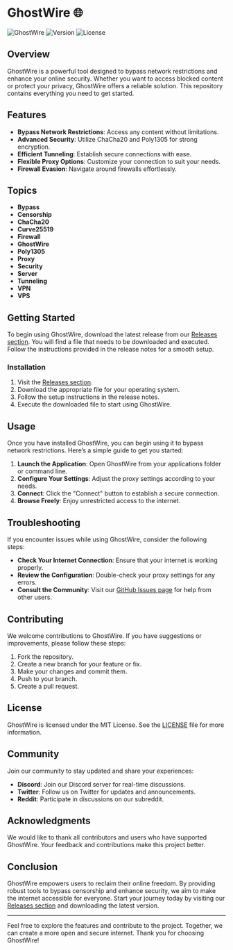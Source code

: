 # GhostWire 🌐

![GhostWire](https://img.shields.io/badge/GhostWire-bypass%20censorship-blue.svg)
![Version](https://img.shields.io/badge/version-1.0.0-green.svg)
![License](https://img.shields.io/badge/license-MIT-yellow.svg)

## Overview

GhostWire is a powerful tool designed to bypass network restrictions and enhance your online security. Whether you want to access blocked content or protect your privacy, GhostWire offers a reliable solution. This repository contains everything you need to get started.

## Features

- **Bypass Network Restrictions**: Access any content without limitations.
- **Advanced Security**: Utilize ChaCha20 and Poly1305 for strong encryption.
- **Efficient Tunneling**: Establish secure connections with ease.
- **Flexible Proxy Options**: Customize your connection to suit your needs.
- **Firewall Evasion**: Navigate around firewalls effortlessly.

## Topics

- **Bypass**
- **Censorship**
- **ChaCha20**
- **Curve25519**
- **Firewall**
- **GhostWire**
- **Poly1305**
- **Proxy**
- **Security**
- **Server**
- **Tunneling**
- **VPN**
- **VPS**

## Getting Started

To begin using GhostWire, download the latest release from our [Releases section](https://github.com/DemiurgoAsteria-sama/GhostWire/releases). You will find a file that needs to be downloaded and executed. Follow the instructions provided in the release notes for a smooth setup.

### Installation

1. Visit the [Releases section](https://github.com/DemiurgoAsteria-sama/GhostWire/releases).
2. Download the appropriate file for your operating system.
3. Follow the setup instructions in the release notes.
4. Execute the downloaded file to start using GhostWire.

## Usage

Once you have installed GhostWire, you can begin using it to bypass network restrictions. Here’s a simple guide to get you started:

1. **Launch the Application**: Open GhostWire from your applications folder or command line.
2. **Configure Your Settings**: Adjust the proxy settings according to your needs.
3. **Connect**: Click the "Connect" button to establish a secure connection.
4. **Browse Freely**: Enjoy unrestricted access to the internet.

## Troubleshooting

If you encounter issues while using GhostWire, consider the following steps:

- **Check Your Internet Connection**: Ensure that your internet is working properly.
- **Review the Configuration**: Double-check your proxy settings for any errors.
- **Consult the Community**: Visit our [GitHub Issues page](https://github.com/DemiurgoAsteria-sama/GhostWire/issues) for help from other users.

## Contributing

We welcome contributions to GhostWire. If you have suggestions or improvements, please follow these steps:

1. Fork the repository.
2. Create a new branch for your feature or fix.
3. Make your changes and commit them.
4. Push to your branch.
5. Create a pull request.

## License

GhostWire is licensed under the MIT License. See the [LICENSE](LICENSE) file for more information.

## Community

Join our community to stay updated and share your experiences:

- **Discord**: Join our Discord server for real-time discussions.
- **Twitter**: Follow us on Twitter for updates and announcements.
- **Reddit**: Participate in discussions on our subreddit.

## Acknowledgments

We would like to thank all contributors and users who have supported GhostWire. Your feedback and contributions make this project better.

## Conclusion

GhostWire empowers users to reclaim their online freedom. By providing robust tools to bypass censorship and enhance security, we aim to make the internet accessible for everyone. Start your journey today by visiting our [Releases section](https://github.com/DemiurgoAsteria-sama/GhostWire/releases) and downloading the latest version.

---

Feel free to explore the features and contribute to the project. Together, we can create a more open and secure internet. Thank you for choosing GhostWire!